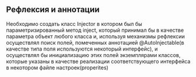 ## Рефлексия и аннотации 
Необходимо создать класс Injector в котором был бы
параметризированный метод inject, который принимал бы в
качестве параметра объект любого класса и, используя
механизмы рефлексии осуществлял поиск полей, помеченных аннотацией @AutoInjectable(в качестве типа поля используются некоторый
интерфейс), и осуществлял бы инициализацию этих полей
экземплярами классов, которые указаны в качестве реализации
соответствующего интерфейса в некотором файле
настроек(properites) 
